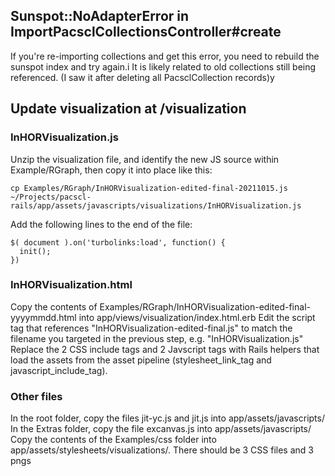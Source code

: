## Sunspot::NoAdapterError in ImportPacsclCollectionsController#create
 
If you're re-importing collections and get this error, you need to rebuild the sunspot index and try again.i
It is likely related to old collections still being referenced. (I saw it after deleting all PacsclCollection records)y

## Update visualization at /visualization

### InHORVisualization.js

Unzip the visualization file, and identify the new JS source within Example/RGraph, then copy it into place like this:

    cp Examples/RGraph/InHORVisualization-edited-final-20211015.js ~/Projects/pacscl-rails/app/assets/javascripts/visualizations/InHORVisualization.js

Add the following lines to the end of the file:

    $( document ).on('turbolinks:load', function() {
      init();
    })

### InHORVisualization.html

Copy the contents of Examples/RGraph/InHORVisualization-edited-final-yyyymmdd.html into app/views/visualization/index.html.erb
Edit the script tag that references "InHORVisualization-edited-final.js" to match the filename you targeted in the previous step, e.g. "InHORVisualization.js"
Replace the 2 CSS include tags and 2 Javscript tags with Rails helpers that load the assets from the asset pipeline (stylesheet_link_tag and javascript_include_tag).

### Other files

In the root folder, copy the files jit-yc.js and jit.js into app/assets/javascripts/
In the Extras folder, copy the file excanvas.js into app/assets/javascripts/
Copy the contents of the Examples/css folder into app/assets/stylesheets/visualizations/. There should be 3 CSS files and 3 pngs

